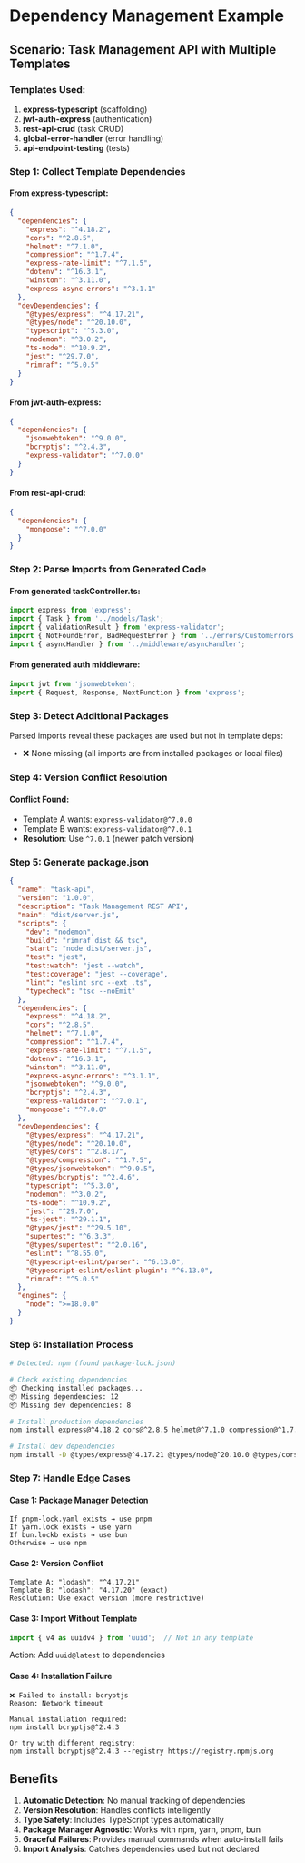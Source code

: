 # Dependency Management Example

## Scenario: Task Management API with Multiple Templates

### Templates Used:
1. **express-typescript** (scaffolding)
2. **jwt-auth-express** (authentication)
3. **rest-api-crud** (task CRUD)
4. **global-error-handler** (error handling)
5. **api-endpoint-testing** (tests)

### Step 1: Collect Template Dependencies

#### From express-typescript:
```json
{
  "dependencies": {
    "express": "^4.18.2",
    "cors": "^2.8.5",
    "helmet": "^7.1.0",
    "compression": "^1.7.4",
    "express-rate-limit": "^7.1.5",
    "dotenv": "^16.3.1",
    "winston": "^3.11.0",
    "express-async-errors": "^3.1.1"
  },
  "devDependencies": {
    "@types/express": "^4.17.21",
    "@types/node": "^20.10.0",
    "typescript": "^5.3.0",
    "nodemon": "^3.0.2",
    "ts-node": "^10.9.2",
    "jest": "^29.7.0",
    "rimraf": "^5.0.5"
  }
}
```

#### From jwt-auth-express:
```json
{
  "dependencies": {
    "jsonwebtoken": "^9.0.0",
    "bcryptjs": "^2.4.3",
    "express-validator": "^7.0.0"
  }
}
```

#### From rest-api-crud:
```json
{
  "dependencies": {
    "mongoose": "^7.0.0"
  }
}
```

### Step 2: Parse Imports from Generated Code

#### From generated taskController.ts:
```typescript
import express from 'express';
import { Task } from '../models/Task';
import { validationResult } from 'express-validator';
import { NotFoundError, BadRequestError } from '../errors/CustomErrors';
import { asyncHandler } from '../middleware/asyncHandler';
```

#### From generated auth middleware:
```typescript
import jwt from 'jsonwebtoken';
import { Request, Response, NextFunction } from 'express';
```

### Step 3: Detect Additional Packages

Parsed imports reveal these packages are used but not in template deps:
- ❌ None missing (all imports are from installed packages or local files)

### Step 4: Version Conflict Resolution

#### Conflict Found:
- Template A wants: `express-validator@^7.0.0`
- Template B wants: `express-validator@^7.0.1`
- **Resolution**: Use `^7.0.1` (newer patch version)

### Step 5: Generate package.json

```json
{
  "name": "task-api",
  "version": "1.0.0",
  "description": "Task Management REST API",
  "main": "dist/server.js",
  "scripts": {
    "dev": "nodemon",
    "build": "rimraf dist && tsc",
    "start": "node dist/server.js",
    "test": "jest",
    "test:watch": "jest --watch",
    "test:coverage": "jest --coverage",
    "lint": "eslint src --ext .ts",
    "typecheck": "tsc --noEmit"
  },
  "dependencies": {
    "express": "^4.18.2",
    "cors": "^2.8.5",
    "helmet": "^7.1.0",
    "compression": "^1.7.4",
    "express-rate-limit": "^7.1.5",
    "dotenv": "^16.3.1",
    "winston": "^3.11.0",
    "express-async-errors": "^3.1.1",
    "jsonwebtoken": "^9.0.0",
    "bcryptjs": "^2.4.3",
    "express-validator": "^7.0.1",
    "mongoose": "^7.0.0"
  },
  "devDependencies": {
    "@types/express": "^4.17.21",
    "@types/node": "^20.10.0",
    "@types/cors": "^2.8.17",
    "@types/compression": "^1.7.5",
    "@types/jsonwebtoken": "^9.0.5",
    "@types/bcryptjs": "^2.4.6",
    "typescript": "^5.3.0",
    "nodemon": "^3.0.2",
    "ts-node": "^10.9.2",
    "jest": "^29.7.0",
    "ts-jest": "^29.1.1",
    "@types/jest": "^29.5.10",
    "supertest": "^6.3.3",
    "@types/supertest": "^2.0.16",
    "eslint": "^8.55.0",
    "@typescript-eslint/parser": "^6.13.0",
    "@typescript-eslint/eslint-plugin": "^6.13.0",
    "rimraf": "^5.0.5"
  },
  "engines": {
    "node": ">=18.0.0"
  }
}
```

### Step 6: Installation Process

```bash
# Detected: npm (found package-lock.json)

# Check existing dependencies
📦 Checking installed packages...
📦 Missing dependencies: 12
📦 Missing dev dependencies: 8

# Install production dependencies
npm install express@^4.18.2 cors@^2.8.5 helmet@^7.1.0 compression@^1.7.4 express-rate-limit@^7.1.5 dotenv@^16.3.1 winston@^3.11.0 express-async-errors@^3.1.1 jsonwebtoken@^9.0.0 bcryptjs@^2.4.3 express-validator@^7.0.1 mongoose@^7.0.0

# Install dev dependencies
npm install -D @types/express@^4.17.21 @types/node@^20.10.0 @types/cors@^2.8.17 @types/compression@^1.7.5 @types/jsonwebtoken@^9.0.5 @types/bcryptjs@^2.4.6 typescript@^5.3.0 nodemon@^3.0.2 ts-node@^10.9.2 jest@^29.7.0 ts-jest@^29.1.1 @types/jest@^29.5.10 supertest@^6.3.3 @types/supertest@^2.0.16 eslint@^8.55.0 @typescript-eslint/parser@^6.13.0 @typescript-eslint/eslint-plugin@^6.13.0 rimraf@^5.0.5
```

### Step 7: Handle Edge Cases

#### Case 1: Package Manager Detection
```
If pnpm-lock.yaml exists → use pnpm
If yarn.lock exists → use yarn  
If bun.lockb exists → use bun
Otherwise → use npm
```

#### Case 2: Version Conflict
```
Template A: "lodash": "^4.17.21"
Template B: "lodash": "4.17.20" (exact)
Resolution: Use exact version (more restrictive)
```

#### Case 3: Import Without Template
```typescript
import { v4 as uuidv4 } from 'uuid';  // Not in any template
```
Action: Add `uuid@latest` to dependencies

#### Case 4: Installation Failure
```
❌ Failed to install: bcryptjs
Reason: Network timeout

Manual installation required:
npm install bcryptjs@^2.4.3

Or try with different registry:
npm install bcryptjs@^2.4.3 --registry https://registry.npmjs.org
```

## Benefits

1. **Automatic Detection**: No manual tracking of dependencies
2. **Version Resolution**: Handles conflicts intelligently
3. **Type Safety**: Includes TypeScript types automatically
4. **Package Manager Agnostic**: Works with npm, yarn, pnpm, bun
5. **Graceful Failures**: Provides manual commands when auto-install fails
6. **Import Analysis**: Catches dependencies used but not declared